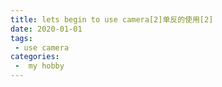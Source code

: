 ```yaml
---
title: lets begin to use camera[2]单反的使用[2]
date: 2020-01-01
tags:
 - use camera
categories:
 -  my hobby
---
```


